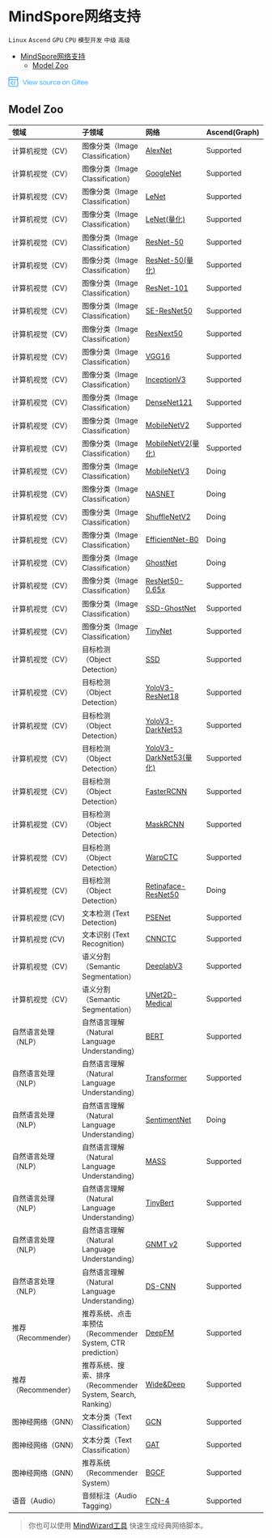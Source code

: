 # MindSpore网络支持

`Linux` `Ascend` `GPU` `CPU` `模型开发` `中级` `高级`

<!-- TOC -->

- [MindSpore网络支持](#mindspore网络支持)
    - [Model Zoo](#model-zoo)

<!-- /TOC -->

<a href="https://gitee.com/mindspore/docs/blob/master/docs/note/source_zh_cn/network_list_ms.md" target="_blank"><img src="./_static/logo_source.png"></a>

## Model Zoo

|  领域 | 子领域  | 网络   | Ascend(Graph) | Ascend(PyNative) | GPU(Graph) | GPU(PyNaitve) | CPU(Graph) | CPU(PyNaitve)
|:----  |:-------  |:----   |:----    |:----    |:---- |:---- |:---- |:----
|计算机视觉（CV） | 图像分类（Image Classification）  | [AlexNet](https://gitee.com/mindspore/mindspore/blob/master/model_zoo/official/cv/alexnet/src/alexnet.py)   |  Supported |  Supported |  Supported |  Supported | Doing | Doing
| 计算机视觉（CV）  | 图像分类（Image Classification）  | [GoogleNet](https://gitee.com/mindspore/mindspore/blob/master/model_zoo/official/cv/googlenet/src/googlenet.py)   |  Supported     |  Supported | Supported |  Supported | Doing | Doing
| 计算机视觉（CV）  | 图像分类（Image Classification）  | [LeNet](https://gitee.com/mindspore/mindspore/blob/master/model_zoo/official/cv/lenet/src/lenet.py)    |  Supported |  Supported |  Supported |  Supported | Supported | Supported
| 计算机视觉（CV）  | 图像分类（Image Classification）  | [LeNet(量化)](https://gitee.com/mindspore/mindspore/blob/master/model_zoo/official/cv/lenet_quant/src/lenet_fusion.py)    |  Supported |  Doing |  Supported |  Doing | Doing | Doing
| 计算机视觉（CV）  | 图像分类（Image Classification）  | [ResNet-50](https://gitee.com/mindspore/mindspore/blob/master/model_zoo/official/cv/resnet/src/resnet.py)   |  Supported |  Supported |  Supported |  Supported | Doing | Doing
| 计算机视觉（CV）  | 图像分类（Image Classification）  | [ResNet-50(量化)](https://gitee.com/mindspore/mindspore/blob/master/model_zoo/official/cv/resnet50_quant/models/resnet_quant.py)   |  Supported |  Doing |  Doing |  Doing | Doing | Doing
|计算机视觉（CV）  | 图像分类（Image Classification）  | [ResNet-101](https://gitee.com/mindspore/mindspore/blob/master/model_zoo/official/cv/resnet/src/resnet.py)        |  Supported |  Supported | Supported |  Supported | Doing | Doing
|计算机视觉（CV）  | 图像分类（Image Classification）  | [SE-ResNet50](https://gitee.com/mindspore/mindspore/blob/master/model_zoo/official/cv/resnet/src/resnet.py)       |  Supported | Supported | Doing | Doing | Doing | Doing
|计算机视觉（CV）  | 图像分类（Image Classification）  | [ResNext50](https://gitee.com/mindspore/mindspore/blob/master/model_zoo/official/cv/resnext50/src/image_classification.py)    |  Supported |  Supported | Supported |  Supported | Doing | Doing
| 计算机视觉（CV）  | 图像分类（Image Classification）  | [VGG16](https://gitee.com/mindspore/mindspore/blob/master/model_zoo/official/cv/vgg16/src/vgg.py)  |  Supported |  Supported |  Supported |  Supported | Doing | Doing
| 计算机视觉（CV）  | 图像分类（Image Classification）  | [InceptionV3](https://gitee.com/mindspore/mindspore/blob/master/model_zoo/official/cv/inceptionv3/src/inception_v3.py) |  Supported |  Supported |  Doing |  Doing | Doing | Doing
| 计算机视觉（CV）  | 图像分类（Image Classification）  | [DenseNet121](https://gitee.com/mindspore/mindspore/blob/master/model_zoo/official/cv/densenet121/src/network/densenet.py) |  Supported |  Supported |  Doing |  Doing | Doing | Doing
| 计算机视觉（CV）  | 图像分类（Image Classification）  | [MobileNetV2](https://gitee.com/mindspore/mindspore/blob/master/model_zoo/official/cv/mobilenetv2/src/mobilenetV2.py)        |  Supported |  Supported |  Supported |  Supported | Doing | Doing
| 计算机视觉（CV）  | 图像分类（Image Classification）  | [MobileNetV2(量化)](https://gitee.com/mindspore/mindspore/blob/master/model_zoo/official/cv/mobilenetv2_quant/src/mobilenetV2.py)        |  Supported |  Doing |  Supported |  Doing | Doing | Doing
| 计算机视觉（CV）  | 图像分类（Image Classification）  | [MobileNetV3](https://gitee.com/mindspore/mindspore/blob/master/model_zoo/official/cv/mobilenetv3/src/mobilenetV3.py)        |  Doing |  Doing |  Supported |  Supported | Doing | Doing
| 计算机视觉（CV）  | 图像分类（Image Classification）  | [NASNET](https://gitee.com/mindspore/mindspore/blob/master/model_zoo/official/cv/nasnet/src/nasnet_a_mobile.py) |  Doing |  Doing |  Supported |  Supported | Doing | Doing
| 计算机视觉（CV）  | 图像分类（Image Classification）  | [ShuffleNetV2](https://gitee.com/mindspore/mindspore/blob/master/model_zoo/official/cv/shufflenetv2/src/shufflenetv2.py) |  Doing |  Doing |  Supported |  Supported | Doing | Doing
| 计算机视觉（CV）  | 图像分类（Image Classification）  | [EfficientNet-B0](https://gitee.com/mindspore/mindspore/blob/master/model_zoo/official/cv/efficientnet/src/efficientnet.py) |  Doing |  Doing |  Supported |  Supported | Doing | Doing
| 计算机视觉（CV）  | 图像分类（Image Classification）  | [GhostNet](https://gitee.com/mindspore/mindspore/blob/master/model_zoo/research/cv/ghostnet/src/ghostnet.py) |  Doing |  Doing |  Supported |  Supported | Doing | Doing
| 计算机视觉（CV）  | 图像分类（Image Classification）  | [ResNet50-0.65x](https://gitee.com/mindspore/mindspore/blob/master/model_zoo/research/cv/resnet50_adv_pruning/src/resnet_imgnet.py) |  Supported |  Supported |  Doing |  Doing | Doing | Doing
| 计算机视觉（CV）  | 图像分类（Image Classification）  | [SSD-GhostNet](https://gitee.com/mindspore/mindspore/blob/master/model_zoo/research/cv/ssd_ghostnet/src/ssd_ghostnet.py) |  Supported |  Doing |  Doing |  Doing | Doing | Doing
| 计算机视觉（CV）  | 图像分类（Image Classification）  | [TinyNet](https://gitee.com/mindspore/mindspore/blob/master/model_zoo/research/cv/tinynet/src/tinynet.py) |  Supported |  Doing |  Doing |  Doing | Doing | Doing
|计算机视觉（CV）  | 目标检测（Object Detection）  | [SSD](https://gitee.com/mindspore/mindspore/blob/master/model_zoo/official/cv/ssd/src/ssd.py)      |  Supported |  Supported |Supported |Supported | Supported | Supported
| 计算机视觉（CV）  | 目标检测（Object Detection）  | [YoloV3-ResNet18](https://gitee.com/mindspore/mindspore/blob/master/model_zoo/official/cv/yolov3_resnet18/src/yolov3.py)   |  Supported |  Supported |  Doing |  Doing | Doing | Doing
| 计算机视觉（CV）  | 目标检测（Object Detection）  | [YoloV3-DarkNet53](https://gitee.com/mindspore/mindspore/blob/master/model_zoo/official/cv/yolov3_darknet53/src/yolo.py)   |  Supported |  Supported |  Supported |  Supported | Doing | Doing
| 计算机视觉（CV）  | 目标检测（Object Detection）  | [YoloV3-DarkNet53(量化)](https://gitee.com/mindspore/mindspore/blob/master/model_zoo/official/cv/yolov3_darknet53_quant/src/darknet.py)   |  Supported |  Doing |  Doing |  Doing | Doing | Doing
| 计算机视觉（CV）  | 目标检测（Object Detection）  | [FasterRCNN](https://gitee.com/mindspore/mindspore/blob/master/model_zoo/official/cv/faster_rcnn/src/FasterRcnn/faster_rcnn_r50.py)  |  Supported |  Supported |  Doing |  Doing | Doing | Doing
| 计算机视觉（CV）  | 目标检测（Object Detection）  | [MaskRCNN](https://gitee.com/mindspore/mindspore/blob/master/model_zoo/official/cv/maskrcnn/src/maskrcnn/mask_rcnn_r50.py)  |  Supported |  Supported |  Doing |  Doing | Doing | Doing
| 计算机视觉（CV） | 目标检测（Object Detection）  | [WarpCTC](https://gitee.com/mindspore/mindspore/blob/master/model_zoo/official/cv/warpctc/src/warpctc.py)                    |  Supported |  Supported |  Supported |  Supported | Doing | Doing
| 计算机视觉（CV） | 目标检测（Object Detection）  | [Retinaface-ResNet50](https://gitee.com/mindspore/mindspore/blob/master/model_zoo/official/cv/retinaface_resnet50/src/network.py)   |  Doing |  Doing |  Supported |  Supported | Doing | Doing
| 计算机视觉 (CV) | 文本检测 (Text Detection)  | [PSENet](https://gitee.com/mindspore/mindspore/blob/master/model_zoo/official/cv/psenet/src/ETSNET/etsnet.py)                |  Supported |  Supported |  Doing |  Doing | Doing | Doing
| 计算机视觉 (CV) | 文本识别 (Text Recognition)  | [CNNCTC](https://gitee.com/mindspore/mindspore/blob/master/model_zoo/official/cv/cnnctc/src/cnn_ctc.py)                |  Supported |  Supported |  Doing |  Doing | Doing | Doing
| 计算机视觉（CV） | 语义分割（Semantic Segmentation）  | [DeeplabV3](https://gitee.com/mindspore/mindspore/blob/master/model_zoo/official/cv/deeplabv3/src/nets/deeplab_v3/deeplab_v3.py)   |  Supported |  Supported |  Doing |  Doing | Doing | Doing
| 计算机视觉（CV） | 语义分割（Semantic Segmentation）  | [UNet2D-Medical](https://gitee.com/mindspore/mindspore/blob/master/model_zoo/official/cv/unet/src/unet/unet_model.py)   |  Supported |  Supported |  Doing |  Doing | Doing | Doing
| 自然语言处理（NLP） | 自然语言理解（Natural Language Understanding）  | [BERT](https://gitee.com/mindspore/mindspore/blob/master/model_zoo/official/nlp/bert/src/bert_model.py)  |  Supported |  Supported |  Supported |  Supported | Doing | Doing
| 自然语言处理（NLP） | 自然语言理解（Natural Language Understanding）  | [Transformer](https://gitee.com/mindspore/mindspore/blob/master/model_zoo/official/nlp/transformer/src/transformer_model.py)  |  Supported |  Supported |  Supported |  Supported | Doing | Doing
| 自然语言处理（NLP） | 自然语言理解（Natural Language Understanding）  | [SentimentNet](https://gitee.com/mindspore/mindspore/blob/master/model_zoo/official/nlp/lstm/src/lstm.py)    |  Doing |  Doing |  Supported |  Supported | Supported | Supported
| 自然语言处理（NLP） | 自然语言理解（Natural Language Understanding）  | [MASS](https://gitee.com/mindspore/mindspore/blob/master/model_zoo/official/nlp/mass/src/transformer/transformer_for_train.py)    |  Supported |  Supported |  Supported |  Supported | Doing | Doing
| 自然语言处理（NLP） | 自然语言理解（Natural Language Understanding）  | [TinyBert](https://gitee.com/mindspore/mindspore/blob/master/model_zoo/official/nlp/tinybert/src/tinybert_model.py)   |  Supported |  Supported |  Supported | Doing | Doing | Doing
| 自然语言处理（NLP） | 自然语言理解（Natural Language Understanding）  | [GNMT v2](https://gitee.com/mindspore/mindspore/blob/master/model_zoo/official/nlp/gnmt_v2/src/gnmt_model/gnmt.py)    |  Supported |  Doing |  Doing | Doing | Doing | Doing
| 自然语言处理（NLP） | 自然语言理解（Natural Language Understanding）  | [DS-CNN](https://gitee.com/mindspore/mindspore/blob/master/model_zoo/research/nlp/dscnn/src/ds_cnn.py)                |  Supported |  Doing |  Doing | Doing | Doing | Doing
| 推荐（Recommender） | 推荐系统、点击率预估（Recommender System, CTR prediction）  | [DeepFM](https://gitee.com/mindspore/mindspore/blob/master/model_zoo/official/recommend/deepfm/src/deepfm.py)    |  Supported |  Supported |  Supported | Supported| Doing | Doing
| 推荐（Recommender） | 推荐系统、搜索、排序（Recommender System, Search, Ranking）  | [Wide&Deep](https://gitee.com/mindspore/mindspore/blob/master/model_zoo/official/recommend/wide_and_deep/src/wide_and_deep.py)      |  Supported |  Supported |  Supported | Supported | Doing | Doing
| 图神经网络（GNN） | 文本分类（Text Classification）  | [GCN](https://gitee.com/mindspore/mindspore/blob/master/model_zoo/official/gnn/gcn/src/gcn.py)  |  Supported |  Supported |  Doing |  Doing | Doing | Doing
| 图神经网络（GNN） | 文本分类（Text Classification）  | [GAT](https://gitee.com/mindspore/mindspore/blob/master/model_zoo/official/gnn/gat/src/gat.py) |  Supported |  Supported |  Doing |  Doing | Doing | Doing
| 图神经网络（GNN） | 推荐系统（Recommender System） | [BGCF](https://gitee.com/mindspore/mindspore/blob/master/model_zoo/official/gnn/bgcf/src/bgcf.py) |  Supported |  Doing |  Doing |  Doing | Doing | Doing
|语音（Audio） | 音频标注（Audio Tagging）  | [FCN-4](https://gitee.com/mindspore/mindspore/blob/master/model_zoo/research/audio/fcn-4/src/musictagger.py)   |  Supported |  Supported |  Doing |  Doing | Doing | Doing

> 你也可以使用 [MindWizard工具](https://gitee.com/mindspore/mindinsight/tree/master/mindinsight/wizard/) 快速生成经典网络脚本。
